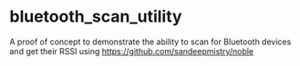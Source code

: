 # bluetooth_scan_utility
A proof of concept to demonstrate the ability to scan for Bluetooth devices and get their RSSI using https://github.com/sandeepmistry/noble
